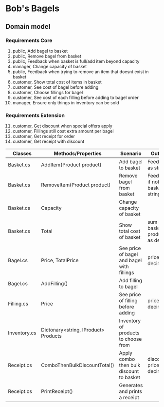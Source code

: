 # Bob's Bagels 

## Domain model



### Requirements Core

1. public, Add bagel to basket
2. public, Remove bagel from basket
3. public, Feedback when basket is full/add item beyond capacity
4. manager, Change capacity of basket
5. public, Feedback when trying to remove an item that doesnt exist in basket
6. customer, Show total cost of items in basket 
7. customer, See cost of bagel before adding
8. customer, Choose fillings for bagel
9. customer, See cost of each filling before adding to bagel order
10. manager, Ensure only things in inventory can be sold 
	

### Requirements Extension

11. customer, Get discount when special offers apply
12. customer, Fillings still cost extra amount per bagel
13. customer, Get receipt for order
14. customer, Get receipt with discount



| Classes      | Methods/Properties                   | Scenario                                   | Outputs                             |
|--------------|--------------------------------------|--------------------------------------------|-------------------------------------|
| Basket.cs    | AddItem(Product product)             | Add bagel to basket                        | Feedback as string                  |
| Basket.cs    | RemoveItem(Product product)          | Remove bagel from basket                   | Feedback if not in basket as string |
| Basket.cs    | Capacity                             | Change capacity of basket                  |                                     |
| Basket.cs    | Total                                | Show total cost of basket                  | sum of basket products as decimal   |
| Bagel.cs     | Price, TotalPrice                    | See price of bagel and bagel with fillings | price as decimal                    |
| Bagel.cs     | AddFilling()                         | Add filling to bagel                       |                                     |
| Filling.cs   | Price                                | See price of filling before adding         | price as decimal                    |
| Inventory.cs | Dictonary<string, IProduct> Products | Inventory of products to choose from       |                                     |
| Receipt.cs   | ComboThenBulkDiscountTotal()         | Apply combo then bulk discount to basket   | discounted price as decimal         |
| Receipt.cs   | PrintReceipt()                       | Generates and prints a receipt             |                                     |                                             |                    |